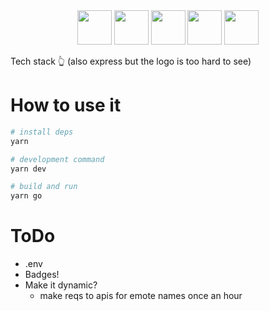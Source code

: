 <div align="center">
  <img width="55" src="https://raw.githubusercontent.com/gilbarbara/logos/master/logos/eslint.svg"/>
  <img width="55" src="https://raw.githubusercontent.com/gilbarbara/logos/master/logos/prettier.svg"/>
  <img width="55" src="https://raw.githubusercontent.com/gilbarbara/logos/master/logos/pug.svg"/>
  <img width="55" src="https://raw.githubusercontent.com/gilbarbara/logos/master/logos/socket.io.svg"/>
  <img width="55" src="https://raw.githubusercontent.com/gilbarbara/logos/master/logos/typescript-icon.svg"/>
</div>

Tech stack 👆 (also express but the logo is too hard to see)
# How to use it

```bash
# install deps
yarn

# development command
yarn dev

# build and run
yarn go
```

# ToDo

- .env
- Badges!
- Make it dynamic?
  - make reqs to apis for emote names once an hour
